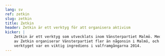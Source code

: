 ```yaml
---
lang: sv
ref: zetkin
slug: zetkin
title: Zetkin
header: Zetkin är ett verktyg för att organisera aktivism
kicker: |
    Zetkin är ett verktyg som utvecklats inom Vänsterpartiet Malmö. Med hjälp
    av Zetkin organiserar Vänsterpartiet fler än någonsin i Malmö, och
    verktyget var en viktig ingrediens i valframgångarna 2014.
---
```

